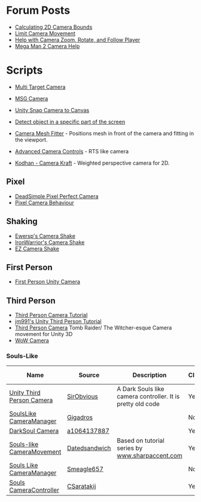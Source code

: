 # Forum Posts
* [Calculating 2D Camera Bounds](https://answers.unity.com/questions/501893/calculating-2d-camera-bounds.html)
* [Limit Camera Movement](https://answers.unity.com/questions/1243099/limit-camera-movement-1.html)
* [Help with Camera Zoom, Rotate, and Follow Player](https://forum.unity.com/threads/last-bit-of-camera-help-with-zoom-rotate-and-follow-player-functionality.488236/)
* [Mega Man 2 Camera Help](https://stackoverflow.com/questions/30024525/mega-man-2-camera-help-unity)

# Scripts

* [Multi Target Camera](https://github.com/lopespm/unity-camera-multi-target)

* [MSG Camera](https://github.com/mogoson/MGS-Camera)
* [Unity Snap Camera to Canvas](https://github.com/JamesVeug/UnitySnapCameraToCanvas)
* [Detect object in a specific part of the screen](https://answers.unity.com/questions/495102/detect-object-in-a-specific-part-of-the-screen.html)

* [Camera Mesh Fitter](https://github.com/unity-packages/camera-mesh-fitter) - Positions mesh in front of the camera and fitting in the viewport.
* [Advanced Camera Controls](https://github.com/Xerios/AdvancedCameraControls) - RTS like camera

* [Kodhan - Camera Kraft](https://github.com/Kodhan/CameraKraft) - Weighted perspective camera for 2D.
## Pixel
* [DeadSimple Pixel Perfect Camera](https://github.com/cmilr/DeadSimple-Pixel-Perfect-Camera)
* [Pixel Camera Behaviour](https://github.com/jwkontti/Unity-PixelCameraBehaviour/blob/master/PixelCameraBehaviour.cs)

## Shaking

* [Ewersp's Camera Shake](https://github.com/ewersp/CameraShake)
* [IronWarrior's Camera Shake](https://github.com/IronWarrior/UnityCameraShake)
* [EZ Camera Shake](https://github.com/andersonaddo/EZ-Camera-Shake-Unity)


## First Person
* [First Person Unity Camera](https://github.com/PanMig/First-Person-Unity-Camera)
## Third Person
* [Third Person Camera Tutorial](https://github.com/Ardathalion/UnityThirdPersonCameraTutorial)
* [jm991's Unity Third Person Tutorial](https://github.com/jm991/UnityThirdPersonTutorial)
* [Third Person Camera](https://github.com/RelentlessAF/third-person-camera)   Tomb Raider/ The Witcher-esque Camera movement for Unity 3D 
* [WoW Camera](https://github.com/UnityCommunity/UnityLibrary/blob/master/Assets/Scripts/Camera/WowCamera.cs)
### Souls-Like
| Name | Source | Description | Clipping? | Collsion? | Lock On? |
| --- | --- | --- | --- | --- | --- |
| [Unity Third Person Camera](https://github.com/SirObvious/UnityThirdPersonCamera)| [SirObvious](https://github.com/SirObvious)| A Dark Souls like camera controller.  It is pretty old code| Yes| Yes| No |
| [SoulsLike CameraManager](https://github.com/Gigadros/SoulsLike/blob/master/Soulslike/Assets/Scripts/Controller/CameraManager.cs)| [Gigadros](https://github.com/Gigadros)| | No | No| No |
|[DarkSoul Camera](https://github.com/a1064137887/DarkSoul/blob/master/Assets/Scripts/CameraController.cs)|[a1064137887](https://github.com/a1064137887) | | Yes | Yes | No |
| [Souls-like CameraMovement](https://github.com/Datedsandwich/souls-like/blob/master/Assets/Scripts/Camera/CameraMovement.cs)| [Datedsandwich](https://github.com/Datedsandwich) | Based on tutorial series by www.sharpaccent.com| Yes | Yes | No |
| [Souls Like CameraManager](https://github.com/Smeagle657/nani/blob/master/Souls%20Like/Assets/Scripts/Controller/CameraManager.cs)| [Smeagle657 ](https://github.com/Smeagle657) | | No | No | No |
|[Souls CameraController](https://github.com/CSaratakij/Souls/blob/develop/Assets/Scripts/Camera/CameraController.cs)|[CSaratakij](https://github.com/CSaratakij) | | Yes | Yes | Yes |

